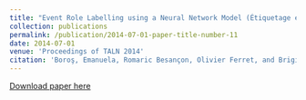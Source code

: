 ```yaml
---
title: "Event Role Labelling using a Neural Network Model (Étiquetage en rôles événementiels fondé sur l’utilisation d’un modčle neuronal)[in French]"
collection: publications
permalink: /publication/2014-07-01-paper-title-number-11
date: 2014-07-01
venue: 'Proceedings of TALN 2014'
citation: 'Boroş, Emanuela, Romaric Besançon, Olivier Ferret, and Brigitte Grau. "Event Role Labelling using a Neural Network Model (Étiquetage en rôles événementiels fondé sur l’utilisation d’un modčle neuronal)[in French]." In Proceedings of TALN 2014 (Volume 1: Long Papers), pp. 25-35. July 2014, Marseille, France.'
---
```


[Download paper here](https://drops.dagstuhl.de/opus/volltexte/2012/3760/pdf/5.pdf)



